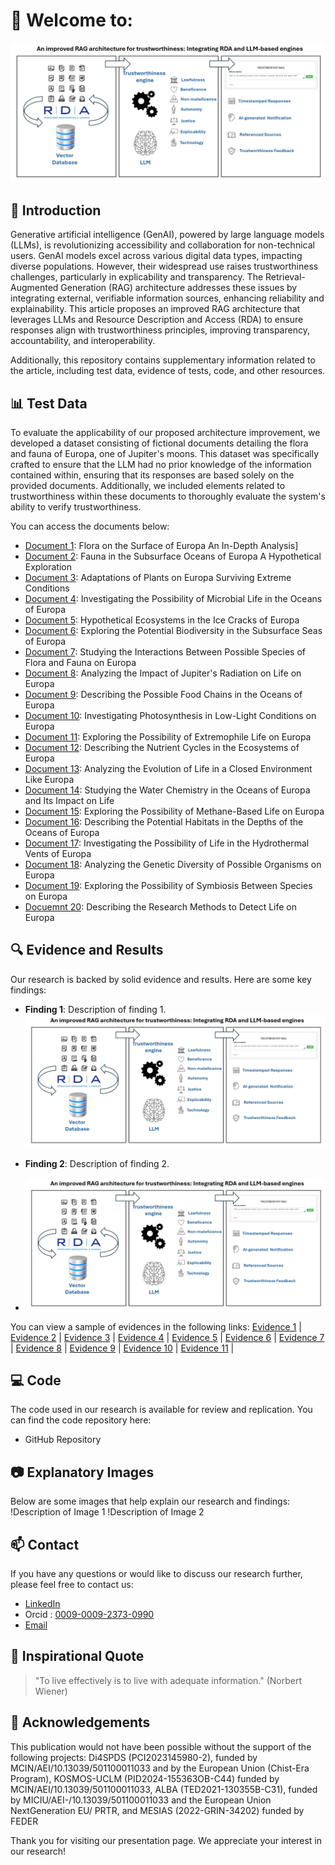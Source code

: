 # 👋 Welcome to: 

![Banner](https://github.com/TrustAIRepo/TrustAIRepo/blob/main/assets/images/Banner.PNG)

## 🚀 Introduction
Generative artificial intelligence (GenAI), powered by large language models (LLMs), is revolutionizing accessibility and collaboration for non-technical users. GenAI models excel across various digital data types, impacting diverse populations. However, their widespread use raises trustworthiness challenges, particularly in explicability and transparency. The Retrieval-Augmented Generation (RAG) architecture addresses these issues by integrating external, verifiable information sources, enhancing reliability and explainability. This article proposes an improved RAG architecture that leverages LLMs and Resource Description and Access (RDA) to ensure responses align with trustworthiness principles, improving transparency, accountability, and interoperability.

Additionally, this repository contains supplementary information related to the article, including test data, evidence of tests, code, and other resources.

## 📊 Test Data
To evaluate the applicability of our proposed architecture improvement, we developed a dataset consisting of fictional documents detailing the flora and fauna of Europa, one of Jupiter's moons. This dataset was specifically crafted to ensure that the LLM had no prior knowledge of the information contained within, ensuring that its responses are based solely on the provided documents. Additionally, we included elements related to trustworthiness within these documents to thoroughly evaluate the system's ability to verify trustworthiness.

You can access the documents below:
- [Document 1](https://github.com/TrustAIRepo/TrustAIRepo/blob/main/assets/corpus/01.Flora%20on%20the%20Surface%20of%20Europa%20An%20In-Depth%20Analysis.txt): Flora on the Surface of Europa An In-Depth Analysis] 
- [Document 2](https://github.com/TrustAIRepo/TrustAIRepo/blob/main/assets/corpus/02.Fauna%20in%20the%20Subsurface%20Oceans%20of%20Europa%20A%20Hypothetical%20Exploration.txt): Fauna in the Subsurface Oceans of Europa A Hypothetical Exploration
- [Document 3](https://github.com/TrustAIRepo/TrustAIRepo/blob/main/assets/corpus/03.Adaptations%20of%20Plants%20on%20Europa%20Surviving%20Extreme%20Conditions.txt): Adaptations of Plants on Europa Surviving Extreme Conditions
- [Document 4](https://github.com/TrustAIRepo/TrustAIRepo/blob/main/assets/corpus/04.Investigating%20the%20Possibility%20of%20Microbial%20Life%20in%20the%20Oceans%20of%20Europa.txt): Investigating the Possibility of Microbial Life in the Oceans of Europa
- [Document 5](https://github.com/TrustAIRepo/TrustAIRepo/blob/main/assets/corpus/05.Hypothetical%20Ecosystems%20in%20the%20Ice%20Cracks%20of%20Europa.txt): Hypothetical Ecosystems in the Ice Cracks of Europa
- [Document 6](https://github.com/TrustAIRepo/TrustAIRepo/blob/main/assets/corpus/06.Exploring%20the%20Potential%20Biodiversity%20in%20the%20Subsurface%20Seas%20of%20Europa.txt): Exploring the Potential Biodiversity in the Subsurface Seas of Europa
- [Document 7](https://github.com/TrustAIRepo/TrustAIRepo/blob/main/assets/corpus/07.Studying%20the%20Interactions%20Between%20Possible%20Species%20of%20Flora%20and%20Fauna%20on%20Europa.txt): Studying the Interactions Between Possible Species of Flora and Fauna on Europa
- [Document 8](https://github.com/TrustAIRepo/TrustAIRepo/blob/main/assets/corpus/08.Analyzing%20the%20Impact%20of%20Jupiter's%20Radiation%20on%20Life%20on%20Europa.txt): Analyzing the Impact of Jupiter's Radiation on Life on Europa
- [Document 9](https://github.com/TrustAIRepo/TrustAIRepo/blob/main/assets/corpus/09.Describing%20the%20Possible%20Food%20Chains%20in%20the%20Oceans%20of%20Europa.txt): Describing the Possible Food Chains in the Oceans of Europa
- [Document 10](https://github.com/TrustAIRepo/TrustAIRepo/blob/main/assets/corpus/10.Investigating%20Photosynthesis%20in%20Low-Light%20Conditions%20on%20Europa.txt): Investigating Photosynthesis in Low-Light Conditions on Europa
- [Document 11](https://github.com/TrustAIRepo/TrustAIRepo/blob/main/assets/corpus/11.Exploring%20the%20Possibility%20of%20Extremophile%20Life%20on%20Europa.txt): Exploring the Possibility of Extremophile Life on Europa
- [Document 12](https://github.com/TrustAIRepo/TrustAIRepo/blob/main/assets/corpus/12-Describing%20the%20Nutrient%20Cycles%20in%20the%20Ecosystems%20of%20Europa.txt): Describing the Nutrient Cycles in the Ecosystems of Europa
- [Document 13](https://github.com/TrustAIRepo/TrustAIRepo/blob/main/assets/corpus/13.Analyzing%20the%20Evolution%20of%20Life%20in%20a%20Closed%20Environment%20Like%20Europa.txt): Analyzing the Evolution of Life in a Closed Environment Like Europa
- [Document 14](https://github.com/TrustAIRepo/TrustAIRepo/blob/main/assets/corpus/14.Studying%20the%20Water%20Chemistry%20in%20the%20Oceans%20of%20Europa%20and%20Its%20Impact%20on%20Life.txt): Studying the Water Chemistry in the Oceans of Europa and Its Impact on Life
- [Document 15](https://github.com/TrustAIRepo/TrustAIRepo/blob/main/assets/corpus/15.Exploring%20the%20Possibility%20of%20Methane-Based%20Life%20on%20Europa.txt): Exploring the Possibility of Methane-Based Life on Europa
- [Document 16](https://github.com/TrustAIRepo/TrustAIRepo/blob/main/assets/corpus/16.Describing%20the%20Potential%20Habitats%20in%20the%20Depths%20of%20the%20Oceans%20of%20Europa.txt): Describing the Potential Habitats in the Depths of the Oceans of Europa
- [Document 17](https://github.com/TrustAIRepo/TrustAIRepo/blob/main/assets/corpus/17.Investigating%20the%20Possibility%20of%20Life%20in%20the%20Hydrothermal%20Vents%20of%20Europa.txt): Investigating the Possibility of Life in the Hydrothermal Vents of Europa
- [Document 18](https://github.com/TrustAIRepo/TrustAIRepo/blob/main/assets/corpus/18.%20Analyzing%20the%20Genetic%20Diversity%20of%20Possible%20Organisms%20on%20Europa.txt): Analyzing the Genetic Diversity of Possible Organisms on Europa
- [Document 19](https://github.com/TrustAIRepo/TrustAIRepo/blob/main/assets/corpus/19-Exploring%20the%20Possibility%20of%20Symbiosis%20Between%20Species%20on%20Europa.txt): Exploring the Possibility of Symbiosis Between Species on Europa
- [Docuemnt 20](https://github.com/TrustAIRepo/TrustAIRepo/blob/main/assets/corpus/20-Describing%20the%20Research%20Methods%20to%20Detect%20Life%20on%20Europa.txt): Describing the Research Methods to Detect Life on Europa
  

## 🔍 Evidence and Results
Our research is backed by solid evidence and results. Here are some key findings:
- **Finding 1**: Description of finding 1.
  ![Banner](https://github.com/TrustAIRepo/TrustAIRepo/blob/main/assets/images/Banner.PNG)

- **Finding 2**: Description of finding 2.
- ![Banner](https://github.com/TrustAIRepo/TrustAIRepo/blob/main/assets/images/Banner.PNG)

  

You can view a sample of evidences in the following links:
 [Evidence 1]() | [Evidence 2]() | [Evidence 3]() | [Evidence 4]() | [Evidence 5]() | [Evidence 6]() | [Evidence 7]() | [Evidence 8]() | [Evidence 9]() | [Evidence 10]() | [Evidence 11]() |












## 💻 Code
The code used in our research is available for review and replication. You can find the code repository here:
- GitHub Repository

## 📷 Explanatory Images
Below are some images that help explain our research and findings:
!Description of Image 1
!Description of Image 2

## 📫 Contact
If you have any questions or would like to discuss our research further, please feel free to contact us:
- [LinkedIn](https://www.linkedin.com/in/carlosmariobragabigdata/)
- Orcid : [0009-0009-2373-0990](https://orcid.org/0009-0009-2373-0990)
- [Email](CarlosMario.Braga1@alu.uclm.es)

## 💬 Inspirational Quote
> "To live effectively is to live with adequate information." (Norbert Wiener)

## 🎉 Acknowledgements
This publication would not have been possible without the support of the following projects: Di4SPDS (PCI2023145980-2), funded by MCIN/AEI/10.13039/501100011033 and by the European Union (Chist-Era Program), KOSMOS-UCLM (PID2024-155363OB-C44) funded by MCIN/AEI/10.13039/501100011033, ALBA (TED2021-130355B-C31), funded by MICIU/AEI-/10.13039/501100011033 and the European Union NextGeneration EU/ PRTR, and MESIAS (2022-GRIN-34202) funded by FEDER

Thank you for visiting our presentation page. We appreciate your interest in our research!

